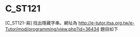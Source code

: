 # C_ST121
[C_ST121-易] 找出隱藏字串。網址為 http://e-tutor.itsa.org.tw/e-Tutor/mod/programming/view.php?id=36434
題目如下

